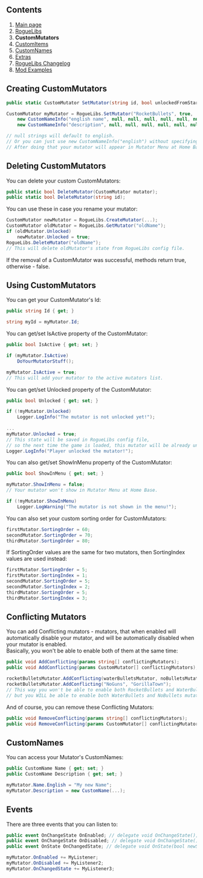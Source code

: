 ## Contents ##

1. [Main page](https://github.com/Abbysssal/RogueLibs)
2. [RogueLibs](./RogueLibs.md)
3. **CustomMutators**
4. [CustomItems](./CustomItems.md)
5. [CustomNames](./CustomNames.md)
6. [Extras](./Extras.md)
7. [RogueLibs Changelog](./Changelog.md)
8. [Mod Examples](./Examples.md)

## Creating CustomMutators ##
```cs
public static CustomMutator SetMutator(string id, bool unlockedFromStart, CustomNameInfo name, CustomNameInfo description);
```
```cs
CustomMutator myMutator = RogueLibs.SetMutator("RocketBullets", true,
    new CustomNameInfo("english name", null, null, null, null, null, null, null),
    new CustomNameInfo("description", null, null, null, null, null, null, null));

// null strings will default to english.
// Or you can just use new CustomNameInfo("english") without specifying other languages.
// After doing that your mutator will appear in Mutator Menu at Home Base.
```
## Deleting CustomMutators ##
You can delete your custom CustomMutators:
```cs
public static bool DeleteMutator(CustomMutator mutator);
public static bool DeleteMutator(string id);
```
You can use these in case you rename your mutator:
```cs
CustomMutator newMutator = RogueLibs.CreateMutator(...);
CustomMutator oldMutator = RogueLibs.GetMutator("oldName");
if (oldMutator.Unlocked)
    newMutator.Unlocked = true;
RogueLibs.DeleteMutator("oldName");
// This will delete oldMutator's state from RogueLibs config file.
```
If the removal of a CustomMutator was successful, methods return true, otherwise - false.
## Using CustomMutators ##
You can get your CustomMutator's Id:
```cs
public string Id { get; }
```
```cs
string myId = myMutator.Id;
```
You can get/set IsActive property of the CustomMutator:
```cs
public bool IsActive { get; set; }
```
```cs
if (myMutator.IsActive)
    DoYourMutatorStuff();

myMutator.IsActive = true;
// This will add your mutator to the active mutators list.
```
You can get/set Unlocked property of the CustomMutator:
```cs
public bool Unlocked { get; set; }
```
```cs
if (!myMutator.Unlocked)
    Logger.LogInfo("The mutator is not unlocked yet!");
    
...
myMutator.Unlocked = true;
// This state will be saved in RogueLibs config file,
// so the next time the game is loaded, this mutator will be already unlocked.
Logger.LogInfo("Player unlocked the mutator!");
```
You can also get/set ShowInMenu property of the CustomMutator:
```cs
public bool ShowInMenu { get; set; }
```
```cs
myMutator.ShowInMenu = false;
// Your mutator won't show in Mutator Menu at Home Base.

if (!myMutator.ShowInMenu)
    Logger.LogWarning("The mutator is not shown in the menu!");
```
You can also set your custom sorting order for CustomMutators:
```cs
firstMutator.SortingOrder = 60;
secondMutator.SortingOrder = 70;
thirdMutator.SortingOrder = 80;
```
If SortingOrder values are the same for two mutators, then SortingIndex values are used instead:
```cs
firstMutator.SortingOrder = 5;
firstMutator.SortingIndex = 1;
secondMutator.SortingOrder = 5;
secondMutator.SortingIndex = 2;
thirdMutator.SortingOrder = 5;
thirdMutator.SortingIndex = 3;
```
## Conflicting Mutators ##
You can add Conflicting mutators - mutators, that when enabled will automatically disable your mutator, and will be automatically disabled when your mutator is enabled.
<br/>Basically, you won't be able to enable both of them at the same time:
```cs
public void AddConflicting(params string[] conflictingMutators);
public void AddConflicting(params CustomMutator[] conflictingMutators);
```
```cs
rocketBulletsMutator.AddConflicting(waterBulletsMutator, noBulletsMutator);
rocketBulletsMutator.AddConflicting("NoGuns", "GorillaTown");
// This way you won't be able to enable both RocketBullets and WaterBullets or NoGuns and RocketBullets,
// but you WILL be able to enable both WaterBullets and NoBullets mutators.
```
And of course, you can remove these Conflicting Mutators:
```cs
public void RemoveConflicting(params string[] conflictingMutators);
public void RemoveConflicting(params CustomMutator[] conflictingMutators);
```
## CustomNames ##
You can access your Mutator's CustomNames:
```cs
public CustomName Name { get; set; }
public CustomName Description { get; set; }
```
```cs
myMutator.Name.English = "My new Name";
myMutator.Description = new CustomName(...);
```
## Events ##
There are three events that you can listen to:
```cs
public event OnChangeState OnEnabled; // delegate void OnChangeState();
public event OnChangeState OnDisabled; // delegate void OnChangeState();
public event OnState OnChangedState; // delegate void OnState(bool newState);
```
```cs
myMutator.OnEnabled += MyListener;
myMutator.OnDisabled += MyListener2;
myMutator.OnChangedState += MyListener3;
```